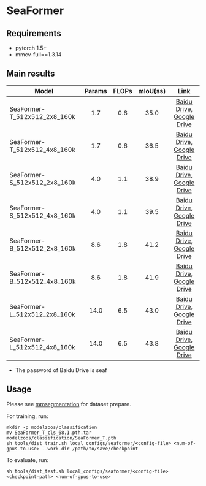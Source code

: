 # SeaFormer


## Requirements

- pytorch 1.5+
- mmcv-full==1.3.14


## Main results

Model | Params | FLOPs | mIoU(ss)    | Link
--- |:---:|:---:|:---:|:---: |
SeaFormer-T_512x512_2x8_160k | 1.7 | 0.6 | 35.0 | [Baidu Drive](https://pan.baidu.com/s/1LVcgdzX1TjtIQE_BnXB4RA), [Google Drive](https://drive.google.com/file/d/14l4bTXYsaE-NaMpmBa-dXmt7l3_TJogQ/view?usp=share_link)
SeaFormer-T_512x512_4x8_160k | 1.7 | 0.6 | 36.5 | [Baidu Drive](https://pan.baidu.com/s/1jCV8scTv--DRIlB0ml3yKg), [Google Drive](https://drive.google.com/file/d/1eIBkr2x5jv4eNaNUQpC-91tbIlktXSPi/view?usp=share_link)
SeaFormer-S_512x512_2x8_160k | 4.0 | 1.1 | 38.9 | [Baidu Drive](https://pan.baidu.com/s/1G0ypLXLThIRN7vo7zPBTqA), [Google Drive](https://drive.google.com/file/d/1eVLFdORpvdLS68hTJCN_SzGuHmepAFxT/view?usp=share_link)
SeaFormer-S_512x512_4x8_160k | 4.0 | 1.1 | 39.5 | [Baidu Drive](https://pan.baidu.com/s/1j7srQjz3F9WoGsIIjkSgBw), [Google Drive](https://drive.google.com/file/d/1hGXFVc7F-vLAKe3BLjqnS06_8Fo7CO-L/view?usp=share_link)
SeaFormer-B_512x512_2x8_160k | 8.6 | 1.8 | 41.2 | [Baidu Drive](https://pan.baidu.com/s/1CpA4-dWbENm1FSoRppaNwA), [Google Drive](https://drive.google.com/file/d/1H-GLdNzEViB2-QAtLdXpQVngUmMb_Vsa/view?usp=share_link)
SeaFormer-B_512x512_4x8_160k | 8.6 | 1.8 | 41.9 | [Baidu Drive](https://pan.baidu.com/s/1QEsoxlDz-EdAnVQn5vJJww), [Google Drive](https://drive.google.com/file/d/1flVg9imJTbgjcJrJiIn_3_lmYpaSKZuV/view?usp=share_link)
SeaFormer-L_512x512_2x8_160k | 14.0 | 6.5 | 43.0 | [Baidu Drive](https://pan.baidu.com/s/1gNPLfuJH21NZ55aQY3_6RQ), [Google Drive](https://drive.google.com/file/d/1AbbzfQIH6z7tJ8PGlnY1d0S1eEXkva8S/view?usp=share_link)
SeaFormer-L_512x512_4x8_160k | 14.0 | 6.5 | 43.8 | [Baidu Drive](https://pan.baidu.com/s/1Hybn3hKoxPdzRirVmqgjyw), [Google Drive](https://drive.google.com/file/d/1SUISoIpZujAYrxrvGPMJidzfYH2KYaAp/view?usp=share_link)

- The password of Baidu Drive is seaf

## Usage
Please see [mmsegmentation](https://github.com/open-mmlab/mmsegmentation/blob/master/docs/dataset_prepare.md) for dataset prepare.

For training, run:
```
mkdir -p modelzoos/classification
mv SeaFormer_T_cls_68.1.pth.tar modelzoos/classification/SeaFormer_T.pth
sh tools/dist_train.sh local_configs/seaformer/<config-file> <num-of-gpus-to-use> --work-dir /path/to/save/checkpoint
```
To evaluate, run:
```
sh tools/dist_test.sh local_configs/seaformer/<config-file> <checkpoint-path> <num-of-gpus-to-use>
```

